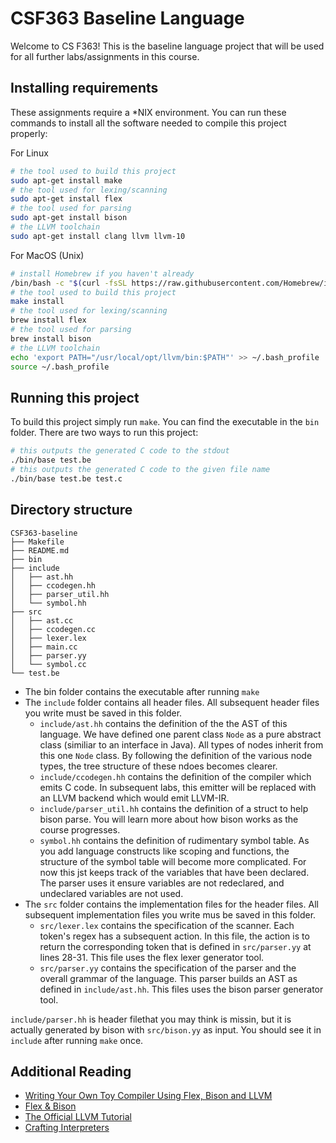 # CSF363 Baseline Language

Welcome to CS F363! This is the baseline language project that will be used for all further labs/assignments  in this course.

## Installing requirements

These assignments require a *NIX environment. You can run these commands to install all the software needed to compile this project properly:

For Linux

```bash
# the tool used to build this project
sudo apt-get install make
# the tool used for lexing/scanning
sudo apt-get install flex
# the tool used for parsing
sudo apt-get install bison
# the LLVM toolchain
sudo apt-get install clang llvm llvm-10
```
For MacOS (Unix)

```bash
# install Homebrew if you haven't already
/bin/bash -c "$(curl -fsSL https://raw.githubusercontent.com/Homebrew/install/HEAD/install.sh)"
# the tool used to build this project
make install
# the tool used for lexing/scanning
brew install flex
# the tool used for parsing
brew install bison
# the LLVM toolchain
echo 'export PATH="/usr/local/opt/llvm/bin:$PATH"' >> ~/.bash_profile
source ~/.bash_profile
```

## Running this project

To build this project simply run `make`. You can find the executable in the `bin` folder.
There are two ways to run this project:

```bash
# this outputs the generated C code to the stdout
./bin/base test.be
# this outputs the generated C code to the given file name
./bin/base test.be test.c
```

## Directory structure

```
CSF363-baseline
├── Makefile
├── README.md
├── bin
├── include
│   ├── ast.hh
│   ├── ccodegen.hh
│   ├── parser_util.hh
│   └── symbol.hh
├── src
│   ├── ast.cc
│   ├── ccodegen.cc
│   ├── lexer.lex
│   ├── main.cc
│   ├── parser.yy
│   └── symbol.cc
└── test.be
```

- The bin folder contains the executable after running `make`
- The `include` folder contains all header files. All subsequent header files you write must be saved in this folder.
    - `include/ast.hh` contains the definition of the the AST of this language. We have defined one parent class `Node` as a pure abstract class (similiar to an interface in Java). All types of nodes inherit from this one `Node` class. By following the definition of the various node types, the tree structure of these ndoes becomes clearer.
    - `include/ccodegen.hh` contains the definition of the compiler which emits C code. In subsequent labs, this emitter will be replaced with an LLVM backend which would emit LLVM-IR.
    - `include/parser_util.hh` contains the definition of a struct to help bison parse. You will learn more about how bison works as the course progresses.
    - `symbol.hh` contains the definition of rudimentary symbol table. As you add language constructs like scoping and functions, the structure of the symbol table will become more complicated. For now this jst keeps track of the variables that have been declared. The parser uses it ensure variables are not redeclared, and undeclared variables are not used.
- The `src` folder contains the implementation files for the header files. All subsequent implementation files you write mus be saved in this folder.
    - `src/lexer.lex` contains the specification of the scanner. Each token's regex has a subsequent action. In this file, the action is to return the corresponding token that is defined in `src/parser.yy` at lines 28-31. This file uses the flex lexer generator tool.
    - `src/parser.yy` contains the specification of the parser and the overall grammar of the language. This parser builds an AST as defined in `include/ast.hh`. This files uses the bison parser generator tool.

`include/parser.hh` is header filethat you may think is missin, but it is actually generated by bison with `src/bison.yy` as input. You should see it in `include` after running `make` once.

## Additional Reading

- [Writing Your Own Toy Compiler Using Flex, Bison and LLVM](https://gnuu.org/2009/09/18/writing-your-own-toy-compiler/)
- [Flex & Bison](https://web.iitd.ac.in/~sumeet/flex__bison.pdf)
- [The Official LLVM Tutorial](https://llvm.org/docs/tutorial/index.html)
- [Crafting Interpreters](http://craftinginterpreters.com/contents.html)
